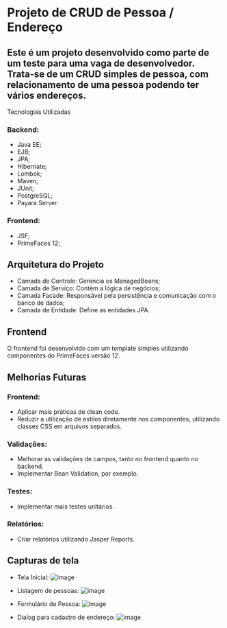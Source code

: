 # Projeto de CRUD de Pessoa / Endereço

## Este é um projeto desenvolvido como parte de um teste para uma vaga de desenvolvedor. Trata-se de um CRUD simples de pessoa, com relacionamento de uma pessoa podendo ter vários endereços.
Tecnologias Utilizadas

### Backend:
  - Java EE;
  - EJB;
  - JPA;
  - Hibernate;
  - Lombok;
  - Maven;
  - JUnit;
  - PostgreSQL;
  - Payara Server.

### Frontend:
  - JSF;
  - PrimeFaces 12;

## Arquitetura do Projeto

  - Camada de Controle: Gerencia os ManagedBeans;
  - Camada de Serviço: Contém a lógica de negócios;
  - Camada Facade: Responsável pela persistência e comunicação com o banco de dados;
  - Camada de Entidade: Define as entidades JPA.

## Frontend

O frontend foi desenvolvido com um template simples utilizando componentes do PrimeFaces versão 12.

## Melhorias Futuras

### Frontend:
  - Aplicar mais práticas de clean code.
  - Reduzir a utilização de estilos diretamente nos componentes, utilizando classes CSS em arquivos separados.

### Validações:
  - Melhorar as validações de campos, tanto no frontend quanto no backend.
  - Implementar Bean Validation, por exemplo.

### Testes:
  - Implementar mais testes unitários.

### Relatórios:
  - Criar relatórios utilizando Jasper Reports.

## Capturas de tela
  - Tela Inicial:
![image](https://github.com/user-attachments/assets/1c71222a-2781-49ed-b09e-955dd2abc4e3)

  - Listagem de pessoas:
![image](https://github.com/user-attachments/assets/6d2b0bb8-b20f-4d0a-93ad-3fd60f34f67a)

  - Formulário de Pessoa:
![image](https://github.com/user-attachments/assets/60647563-6d7a-411d-8fc8-c325fa281581)

  - Dialog para cadastro de endereço:
![image](https://github.com/user-attachments/assets/c025a876-b094-45dc-a87c-c462aa981bfc)




